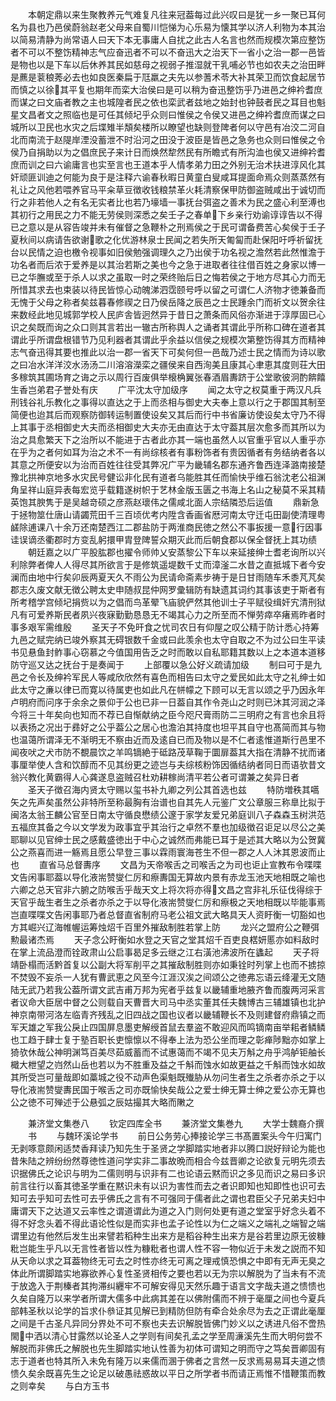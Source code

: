<!-- { "loadSidebar": true } -->
　　本朝定鼎以来生聚教养元气难复凡往来冠葢每过此兴叹曰是犹一乡一聚已耳何名为县也乃邑侯蔚翁赵老父母来自蜀川恺悌为心乐易为懐其学以济人利物为本其治以简易清静为尚常语人曰天下本无事庸人自扰之此古人名言也然而规模次第应整饬者不可以不整饬精神志气应奋迅者不可以不奋迅大之治天下一省小之治一郡一邑皆是物也以是下车以后休养其民如慈母之视弱子推湿就干乳哺必节也如农夫之治田畔是藨是蓘稂莠必去也如良医秦扁于尫羸之夫先以参蓍术苓大补其荣卫而饮食起居节而慎之以徐其平复也期年而栾大治侯曰是可以稍为奋迅整饬乎乃进邑之绅衿耆庶而谋之曰文庙者教之主也城隍者民之依也栾武者兹地之始封也钟鼓者民之耳目也魁星文昌者文之照临也是可任其倾圮乎众则曰惟侯之令侯又进邑之绅衿耆庶而谋之曰城所以卫民也水灾之后堞雉半頽矣楼所以瞭望也缺则登陴者何以守邑有冶洨二河自北而南流于赵隄岸湮没蓄泄不时沿河之田没于波臣是皆邑之急务也众则曰惟侯之令侯乃自捐助以为之倡庶民子来计日而焕然犂然民有所瞻式有所沟洫也侯又进绅衿耆庶而训之曰六谕庸言也实至言也王道本乎人情孝弟力田之外别无治术扶进淳风化其奸顽匪训迪之何能为良于是注释六谕春秋暇日黄童白叟咸耳提面命焉众则蒸蒸然有礼让之风他若喂养官马平籴草豆徴收钱粮禁革火耗清察保甲防御盗贼咸出于诚切而行之非若他人之有名无实者比也若乃壕墙一事抚台弭盗之善术为民之盛心利至溥也其初行之用民之力不能无劳侯则深悉之矣壬子之春单下乡亲行劝谕谆谆告以不得已之意以是从容告竣并未有催督之急鞭朴之刑焉侯之于民可谓备费苦心矣侯于壬子夏秋间以病请告欲谢歌之化优游林泉士民闻之若失所天匍匐而赴保阳吁呼祈留抚台以民情之迫也檄令视事如旧侯勉强调理久之乃出侯于功名视之澹然若此然惟澹于功名者而后浓于爱养是以其治若斯之美也今之急于进取者往往借百姓之身家以博一已之华膴或至于杀人以求之虽取一时之荣终贻后日之悔若侯之于地方尽其心力而无所惜其求去也束装以待民皆惊心动魄涕泗霑颐号呼以留之可谓仁人济物才徳兼备而无愧于父母之称者矣兹暮春修禊之日乃侯岳降之辰邑之士民踵余门而祈文以贺余往来数经此地见城郭学校人民庐舎皆迥然异于昔日之萧条而风俗亦渐进于淳厚固已心识之矣既而询之众口则其言若出一辙古所称舆人之诵者其谓此乎所称口碑在道者其谓此乎所谓盘根错节乃见利器者其谓此乎余益以信侯之规模次第整饬得其方而精神志气奋迅得其要也推此以治一郡一省天下可矣何但一邑哉乃述士民之情而为诗以歌之曰冶水洋洋洨水汤汤二川溶溶濚栾之疆侯来自西洵美且康其心聿恵其度则荘大田多稼筑其圃场育之诲之示以周行百废俱举榱桷翼张春酒眉夀跻于公堂歌彼泂酌餴饎生香岂弟君子誉处有庆
　　广平沈太守加级序
　　闻之太守之权莫重于两汉凡兵刑钱谷礼乐教化之事得以直达之于上而丞相与御史大夫奉上意以行之于郡国其制至简便也迨其后而观察防御转运制置使设矣又其后而行中书省廉访使设矣太守乃不得上其事于丞相御史大夫而丞相御史大夫亦无由直达于太守葢其层次愈多而其所以为治之具愈繁天下之治所以不能进于古者此亦其一端也虽然人以官重乎官以人重乎亦在乎为之者何如耳为治之术不一有尚综核者有事粉饰者有贵因循者有务结纳者各以其意之所便安以为治而百姓往往受其弊况广平为畿辅名郡东通齐鲁西连泽潞南接楚豫北拱神京地多水灾民号健讼非化民有道者乌能胜其任而愉快乎维石翁沈老公祖渊角呈祥山庭异表每宏览乎载籍遂树帜于艺林金版玉匮之书海上名山之秘莫不采其精英饱其腴隽于是吴越竒硕之彦燕赵瓌伟之儒咸北面人宗结隣恐后运值
　　鼎新急于拯物筮仕唐山请蠲荒田千三百顷优考内陞含香画省厯河南太守迁屯田副使清理粤鹾除逋课八十余万还南楚西江二郡盐防于两淮商民徳之然公不事扳援一意行因事诖误谪丞衢郡时方变乱躬擐甲胄登陴誓众期灭此而后朝食郡以保全督抚上其功绩
　　朝廷嘉之以广平股肱郡也擢令师帅乂安蒸黎公下车以来延接绅士耆老询所以兴利除弊者俾人人得尽其所欲言于是修筑遥堤数千丈而漳滏二水昔之直抵城下者今安澜而由地中行矣卯辰两夏天久不雨公为民请命斋素步祷于是日甘雨随车禾黍芃芃矣郡志久废文献无徴公聘太史申随叔昆仲网罗彚辑防有缺遗其词约其事该吏于斯者有所考稽学宫倾圮捐赀以为之倡而鸟革翚飞庙貌俨然其他训士子平赋役缉奸宄清刑狱凡有可爱养斯民者夙兴夜寐勤勤恳恳无不竭其心力之所至而不惮劳瘁卒瘏焉昨者时事多艰军需维殷
　　圣天子不免旰食之忧司农日有仰屋之叹公精于防计悉心持筹九邑之赋完纳已竣外察其无碍银数千金或曰此羡余也太守自取之不为过公曰生平读书见悬鱼封鲊事心窃慕之今值国用告乏之时而敢以自私耶籍其数以上之本道本道移防守巡又达之抚台于是奏闻于
　　上部覆以急公好义疏请加级
　　制曰可于是九邑之令长及绅衿军民人等咸欣欣然有喜色而相告曰太守之爱民如此太守之礼绅士如此太守之亷以律已而寛以待属吏也如此凡在帡幪之下顾可以无言以颂之乎乃因永年卢明府而问序于余余之景仰于公也已非一日葢自其作令尧山之时则已沐其河润之泽今将三十年矣向也知而不荐已自惭献纳之臣今咫尺膏雨防二三明府之有言也余且将以表扬之况出于彞好之公乎葢公之居心也澹泊其持度也坦平其自守也髙简而其与物也温蔼所谓泽无不渐明无不察由近而及逺自已而及物以是不仁者逺惟道斯行邑里不闻夜吠之犬市防不覩晨饮之羊鸣镝絶于砥路茂草鞠于圜扉葢其大指在清静不扰而诸事厘举使人含和饮醇而不见其纷更之迹岂与夫综核粉饰因循结纳者同日而语欤昔文翁兴教化黄霸得人心龚遂息盗贼召杜劝耕稼尚清平若公者可谓兼之矣异日者
　　圣天子徴召海内贤太守赐以玺书补九卿之列公其首选也兹
　　特防増秩其嚆矢之先声矣虽然公非特所至称最胸有治谱也自其先人元鉴广文公章服三称臯比拟于闽洛太翁王麟公官至日南太守循良懋绩公邃于家学友爱兄弟庭训八子森森玉树洪范五福庶其备之今以文学发为政事宜乎其治行之卓然不羣也加级徴召讵足以尽公之美耶聊以见官绅士民之感戴盛徳出于中心之诚然而弗能已耳于是述其大略以为公贺冀公之燕喜而进一觞焉且愿公早登三事以霖雨寰海苍生不但一郡之人人沐其恩波而止也
　　直省马总督夀序
　　文昌为天帝喉舌之司喉舌之为司也讵止宣教布令喋喋文告闲事耶葢以导化液耑赞燮仁厉和瘵夀国无算故内景有赤龙玉池天地相既之喻也六卿之总天官非六腑之防喉舌乎哉天文上将次将亦得文昌之宫非礼乐征伐得综于天官乎哉生者生之杀者亦杀之于以导化液耑赞燮仁厉和瘵极之天地相既以毕能事焉岂直喋喋文告闲事耶乃者总督直省制府马老公祖文武大略具天人资盱衡一切豁如也方其崛兴辽海帷幄运筹烛炤千百里外摧敌制胜若掌上防
　　龙兴之盟府公之鞭弭勲最诸杰焉
　　天子念公盱衡如水登之天官之堂其炤千百吏良楛妍慝亦如料敌时在掌上流品澄而铨政肃山公启事曷足多云继之江右潢池沸波所在蠭起
　　天子将靖卧榻而活黔首复以公副大将军削平之其摧敌制胜则亦如秉铨时列掌上也而不掳掠不焚毁不妄杀一人犹有曹武恵之风至今江涯汉涘之间颂公之徳弗忘语云绛灌无文随陆无武乃若我公葢所谓文武吉甫万邦为宪者乎兹复以畿辅重地腋齐鲁而腹两河采言者议命大臣居中督之公则载自天曹晋大司马中丞实董其任夫魏博古三辅雄镇也北护神京南带河洛左临青齐残乱之旧四战之国也议者以畿辅鞭长不及则建督府鼎镇之而军天雄之军我公戾止四国屏息墨吏解绶首鼠去羣盗不敢迎风而鸣镝南亩举耜者鳞鳞也工趋于肆士复于塾百职长吏懔懔以不得奉上法为恐公坐而理之彰瘅陟黜亦如掌上猗欤休哉公神明渊笃百美尽茹威蓄而不试惠蔼而不竭不见夫万斛之舟乎鸿舻钜舳长檝大枻望之岿然山岳也若以为不胜重及益之千斛而蚀水如故更益之千斛而蚀水如故其所受岂可量哉即如藁城之役不动声色渠魁既殱胁从勿问生者生之杀者亦杀之于以导化液耑赞燮夀民国于喉舌之司亦既愉快矣哉公之爱士绅无算士绅之爱公亦无算也公之徳不可殚述于公悬弧之辰姑撮其大略而敶之





　　兼济堂文集巻八
　　钦定四库全书
　　兼济堂文集巻九
　　大学士魏裔介撰
　　书
　　与魏环溪论学书
　　前日公务劳心捧接论学三书髙置案头今午归寓门无剥啄意颇闲适焚香拜读乃知先生于圣贤之学脚踏实地者非以腾口説好辩论为能也昔朱陆之辨纷纷然尊徳性道问学实非二事故晩而相合今兹晋卿之论欲复元明先须去识据佛氏之论识与明为二儒则明与识非有二也论语云黙而识之多见而识之易曰多识前言往行以畜其徳圣学重在黙识未有以识为害性而去之者识即知也知即性也识可去知可去乎知可去性可去乎佛氏之言有不可强同于儒者此之谓也君臣父子兄弟夫妇中庸谓天下之达道又云率性之谓道谓此为道之入门则何处更有道之堂室乎好念头着不得不好念头着不得此语论性似是而实非也孟子论性以为仁之端义之端礼之端智之端谓里边有他然后发生出来譬若稻种生出来方是稻谷种生出来方是谷若里边原无彼糠粃岂能生乎凡以无言性者皆以性为糠粃者也谓人性不容一物似近于未发之説而不知从天命以求之耳葢物终无可去之时性亦终无可离之理戒慎恐惧之中即有无声无臭之体此所谓脚踏实地寡欲养心复性圣贤相传之要也若以无为宗以解脱为了当未有不流于放逸入于荆榛者其拘滞纠纒牢不可解安得见天然乐趣于语言文字哉夫道之愦愦也久矣自隆万以来学者所谓大儒多中此病其差在以佛附儒而不辨于毫厘之间也今夏兵部韩圣秋以论学的旨求仆叅证其见解已到精防但防有牵合处余尽为去之正谓此毫厘之间是千古圣凡异同分界处不可不察也夫去识解脱皆佛门妙义以之诱进凡俗不啻热閙中洒以清心甘露然以论圣人之学则有间矣孔孟之学至周濓溪先生而大明何尝不解脱而非佛氏之解脱也先生脚踏实地认性善为初体可谓知之明而守之笃矣晋卿固有志于道者也特其所入未免有隆万以来儒而溷于佛者之言然一反求焉易易耳夫道之愦愦久矣余既喜先生之论足以破愚祛惑故以平日之所学者书而请正焉惟不惜鞭策而教之则幸矣
　　与白方玉书
